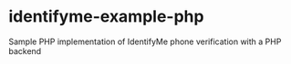 # identifyme-example-php
Sample PHP implementation of IdentifyMe phone verification with a PHP backend

